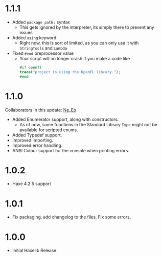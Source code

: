 # 1.1.1

- Added `package path;` syntax
	- This gets ignored by the interpreter, its simply there to prevent any issues
- Added `using` keyword
	- Right now, this is sort of limited, as you can only use it with `StringTools` and `Lambda`
- Fixed `#end` preprocessor value
	- Your script will no longer crash if you make a code like
		```haxe
		#if openfl
		trace("project is using the OpenFL library.");
		#end
		```
# 1.1.0

Collaborators in this update:
[Ne_Eo](https://github.com/NeeEoo)

- Added Enumerator support, along with constructors.
	- As of now, some functions in the Standard Library `Type` might not be available for scripted enums.
- Added Typedef support.
- Improved importing.
- Improved error handling.
- ANSI Colour support for the console when printing errors.

# 1.0.2

- Haxe 4.2.5 support

# 1.0.1

- Fix packaging, add changelog to the files, Fix some errors.

# 1.0.0

- Initial Haxelib Release